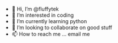 - 👋 Hi, I’m @fluffytek
- 👀 I’m interested in coding
- 🌱 I’m currently learning python
- 💞️ I’m looking to collaborate on good stuff
- 📫 How to reach me ... email me

<!---
fluffytek/fluffytek is a ✨ special ✨ repository because its `README.md` (this file) appears on your GitHub profile.
You can click the Preview link to take a look at your changes.
--->
